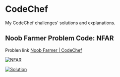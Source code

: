 # CodeChef
My CodeChef challenges' solutions and explanations.
## Noob Farmer Problem Code: NFAR

Problen link [Noob Farmer | CodeChef](https://codechef_shared.s3.amazonaws.com/download/HYC/External_contest_images/DRI22019/NFAR/1.png)

[![NFAR](https://codechef_shared.s3.amazonaws.com/download/HYC/External_contest_images/DRI22019/NFAR/1.png)](https://www.codechef.com/problems/NFAR)

[![Solution](https://i.stack.imgur.com/lgOH0.jpg)](https://math.stackexchange.com/questions/3246324/find-area-of-triangle-which-is-divided-into-6-parts-and-areas-of-3-regions-is-gix#new-answer)